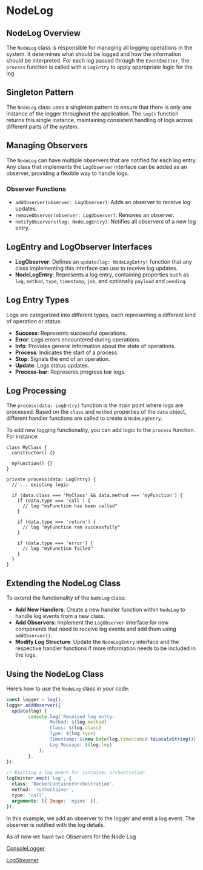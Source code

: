 # NodeLog

## NodeLog Overview

The `NodeLog` class is responsible for managing all logging operations in the system. It determines what should be logged and how the information should be interpreted. For each log passed through the `EventEmitter`, the `process` function is called with a `LogEntry` to apply appropriate logic for the log.

## Singleton Pattern

The `NodeLog` class uses a singleton pattern to ensure that there is only one instance of the logger throughout the application. The `log()` function returns this single instance, maintaining consistent handling of logs across different parts of the system.

## Managing Observers

The `NodeLog` can have multiple observers that are notified for each log entry. Any class that implements the `LogObserver` interface can be added as an observer, providing a flexible way to handle logs.

### Observer Functions

- `addObserver(observer: LogObserver)`: Adds an observer to receive log updates.
- `removeObserver(observer: LogObserver)`: Removes an observer.
- `notifyObservers(log: NodeLogEntry)`: Notifies all observers of a new log entry.

## LogEntry and LogObserver Interfaces

- **LogObserver**: Defines an `update(log: NodeLogEntry)` function that any class implementing this interface can use to receive log updates.
- **NodeLogEntry**: Represents a log entry, containing properties such as `log`, `method`, `type`, `timestamp`, `job`, and optionally `payload` and `pending`.

## Log Entry Types

Logs are categorized into different types, each representing a different kind of operation or status:

- **Success**: Represents successful operations.
- **Error**: Logs errors encountered during operations.
- **Info**: Provides general information about the state of operations.
- **Process**: Indicates the start of a process.
- **Stop**: Signals the end of an operation.
- **Update**: Logs status updates.
- **Process-bar**: Represents progress bar logs.

## Log Processing

The `process(data: LogEntry)` function is the main point where logs are processed. Based on the `class` and `method` properties of the `data` object, different handler functions are called to create a `NodeLogEntry`.

To add new logging functionality, you can add logic to the `process` function. For instance:

```tsx
class MyClass {
  constructor() {}

  myFunction() {}
}

private process(data: LogEntry) {
  // ... existing logic

  if (data.class === 'MyClass' && data.method === 'myFunction') {
    if (data.type === 'call') {
      // log "myFunction has been called"
    }

    if (data.type === 'return') {
      // log "myFunction ran successfully"
    }

    if (data.type === 'error') {
      // log "myFunction failed"
    }
  }
}

```

## Extending the NodeLog Class

To extend the functionality of the `NodeLog` class:

- **Add New Handlers**: Create a new handler function within `NodeLog` to handle log events from a new class.
- **Add Observers**: Implement the `LogObserver` interface for new components that need to receive log events and add them using `addObserver()`.
- **Modify Log Structure**: Update the `NodeLogEntry` interface and the respective handler functions if more information needs to be included in the logs.

## Using the NodeLog Class

Here’s how to use the `NodeLog` class in your code:

```jsx
const logger = log();
logger.addObserver({
  update(log) {
	    console.log(`Received log entry:
				Method: ${log.method}
				Class: ${log.class}
				Type: ${log.type}
				Timestamp: ${new Date(log.timestamp).toLocaleString()}
				Log Message: ${log.log}`
			);
		},
});

// Emitting a log event for container orchestration
logEmitter.emit('log', {
  class: 'DockerContainerOrchestration',
  method: 'runContainer',
  type: 'call',
  arguments: [{ Image: 'nginx' }],
});
```

In this example, we add an observer to the logger and emit a log event. The observer is notified with the log details.

As of now we have two Observers for the Node Log

[ConsoleLogger](NodeLog%2014ba27e6386580f2a178e5ec06bb9e41/ConsoleLogger%2014ba27e6386580858477d4e673ae2f4b.md)

[LogStreamer](NodeLog%2014ba27e6386580f2a178e5ec06bb9e41/LogStreamer%2014ba27e6386580f09267d86e56c40f4d.md)
